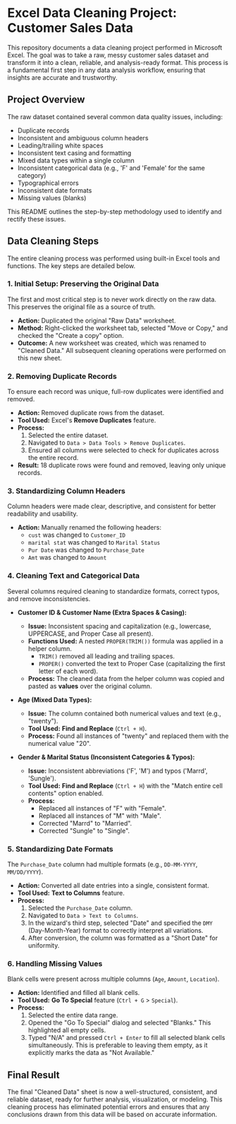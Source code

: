 # Excel Data Cleaning Project: Customer Sales Data

This repository documents a data cleaning project performed in Microsoft Excel. The goal was to take a raw, messy customer sales dataset and transform it into a clean, reliable, and analysis-ready format. This process is a fundamental first step in any data analysis workflow, ensuring that insights are accurate and trustworthy.

## Project Overview

The raw dataset contained several common data quality issues, including:
*   Duplicate records
*   Inconsistent and ambiguous column headers
*   Leading/trailing white spaces
*   Inconsistent text casing and formatting
*   Mixed data types within a single column
*   Inconsistent categorical data (e.g., 'F' and 'Female' for the same category)
*   Typographical errors
*   Inconsistent date formats
*   Missing values (blanks)

This README outlines the step-by-step methodology used to identify and rectify these issues.

## Data Cleaning Steps

The entire cleaning process was performed using built-in Excel tools and functions. The key steps are detailed below.

### 1. Initial Setup: Preserving the Original Data

The first and most critical step is to never work directly on the raw data. This preserves the original file as a source of truth.

*   **Action:** Duplicated the original "Raw Data" worksheet.
*   **Method:** Right-clicked the worksheet tab, selected "Move or Copy," and checked the "Create a copy" option.
*   **Outcome:** A new worksheet was created, which was renamed to "Cleaned Data." All subsequent cleaning operations were performed on this new sheet.

### 2. Removing Duplicate Records

To ensure each record was unique, full-row duplicates were identified and removed.

*   **Action:** Removed duplicate rows from the dataset.
*   **Tool Used:** Excel's **Remove Duplicates** feature.
*   **Process:**
    1.  Selected the entire dataset.
    2.  Navigated to `Data > Data Tools > Remove Duplicates`.
    3.  Ensured all columns were selected to check for duplicates across the entire record.
*   **Result:** 18 duplicate rows were found and removed, leaving only unique records.

### 3. Standardizing Column Headers

Column headers were made clear, descriptive, and consistent for better readability and usability.

*   **Action:** Manually renamed the following headers:
    *   `cust` was changed to `Customer_ID`
    *   `marital stat` was changed to `Marital Status`
    *   `Pur Date` was changed to `Purchase_Date`
    *   `Amt` was changed to `Amount`

### 4. Cleaning Text and Categorical Data

Several columns required cleaning to standardize formats, correct typos, and remove inconsistencies.

*   **Customer ID & Customer Name (Extra Spaces & Casing):**
    *   **Issue:** Inconsistent spacing and capitalization (e.g., lowercase, UPPERCASE, and Proper Case all present).
    *   **Functions Used:** A nested `PROPER(TRIM())` formula was applied in a helper column.
        *   `TRIM()` removed all leading and trailing spaces.
        *   `PROPER()` converted the text to Proper Case (capitalizing the first letter of each word).
    *   **Process:** The cleaned data from the helper column was copied and pasted as **values** over the original column.

*   **Age (Mixed Data Types):**
    *   **Issue:** The column contained both numerical values and text (e.g., "twenty").
    *   **Tool Used:** **Find and Replace** (`Ctrl + H`).
    *   **Process:** Found all instances of "twenty" and replaced them with the numerical value "20".

*   **Gender & Marital Status (Inconsistent Categories & Typos):**
    *   **Issue:** Inconsistent abbreviations ('F', 'M') and typos ('Marrd', 'Sungle').
    *   **Tool Used:** **Find and Replace** (`Ctrl + H`) with the "Match entire cell contents" option enabled.
    *   **Process:**
        *   Replaced all instances of "F" with "Female".
        *   Replaced all instances of "M" with "Male".
        *   Corrected "Marrd" to "Married".
        *   Corrected "Sungle" to "Single".

### 5. Standardizing Date Formats

The `Purchase_Date` column had multiple formats (e.g., `DD-MM-YYYY`, `MM/DD/YYYY`).

*   **Action:** Converted all date entries into a single, consistent format.
*   **Tool Used:** **Text to Columns** feature.
*   **Process:**
    1.  Selected the `Purchase_Date` column.
    2.  Navigated to `Data > Text to Columns`.
    3.  In the wizard's third step, selected "Date" and specified the `DMY` (Day-Month-Year) format to correctly interpret all variations.
    4.  After conversion, the column was formatted as a "Short Date" for uniformity.

### 6. Handling Missing Values

Blank cells were present across multiple columns (`Age`, `Amount`, `Location`).

*   **Action:** Identified and filled all blank cells.
*   **Tool Used:** **Go To Special** feature (`Ctrl + G` > `Special`).
*   **Process:**
    1.  Selected the entire data range.
    2.  Opened the "Go To Special" dialog and selected "Blanks." This highlighted all empty cells.
    3.  Typed "N/A" and pressed `Ctrl + Enter` to fill all selected blank cells simultaneously. This is preferable to leaving them empty, as it explicitly marks the data as "Not Available."

## Final Result

The final "Cleaned Data" sheet is now a well-structured, consistent, and reliable dataset, ready for further analysis, visualization, or modeling. This cleaning process has eliminated potential errors and ensures that any conclusions drawn from this data will be based on accurate information.
